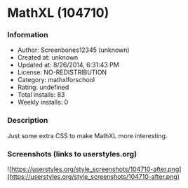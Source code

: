# MathXL (104710)

### Information
- Author: Screenbones12345 (unknown)
- Created at: unknown
- Updated at: 8/26/2014, 6:31:43 PM
- License: NO-REDISTRIBUTION
- Category: mathxlforschool
- Rating: undefined
- Total installs: 83
- Weekly installs: 0


### Description
Just some extra CSS to make MathXL more interesting.


### Screenshots (links to userstyles.org)
![https://userstyles.org/style_screenshots/104710-after.png](https://userstyles.org/style_screenshots/104710-after.png)


